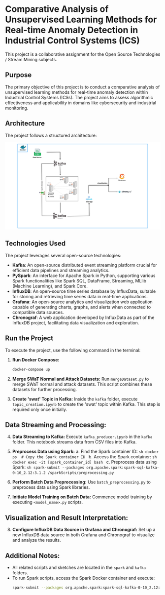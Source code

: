 # Comparative Analysis of Unsupervised Learning Methods for Real-time Anomaly Detection in Industrial Control Systems (ICS)

This project is a collaborative assignment for the Open Source Technologies / Stream Mining subjects.

## Purpose

The primary objective of this project is to conduct a comparative analysis of unsupervised learning methods for real-time anomaly detection within Industrial Control Systems (ICSs). The project aims to assess algorithmic effectiveness and applicability in domains like cybersecurity and industrial monitoring.

## Architecture

The project follows a structured architecture:

![Architecture Diagram](https://github.com/souaddev/OST_Anomaly_Detection/blob/dcc92d689bfb527cc94242c20d63140ebc03381b/documents/SystemArchitecture.png)


## Technologies Used

The project leverages several open-source technologies:

- **Kafka**: An open-source distributed event streaming platform crucial for efficient data pipelines and streaming analytics.
- **PySpark**: An interface for Apache Spark in Python, supporting various Spark functionalities like Spark SQL, DataFrame, Streaming, MLlib (Machine Learning), and Spark Core.
- **InfluxDB**: An open-source time series database by InfluxData, suitable for storing and retrieving time series data in real-time applications.
- **Grafana**: An open-source analytics and visualization web application capable of generating charts, graphs, and alerts when connected to compatible data sources.
- **Chronograf**: A web application developed by InfluxData as part of the InfluxDB project, facilitating data visualization and exploration.
## Run the Project

To execute the project, use the following command in the terminal:

1. **Run Docker Compose:**
    ```sh
    docker-compose up 
    ```

2. **Merge SWaT Normal and Attack Datasets:**
    Run `mergeDataset.py` to merge SWaT normal and attack datasets. This script combines these datasets for further processing.

3. **Create 'swat' Topic in Kafka:**
    Inside the `kafka` folder, execute `topic_creation.ipynb` to create the 'swat' topic within Kafka. This step is required only once initially.

## Data Streaming and Processing:
4. **Data Streaming to Kafka:**
    Execute `kafka_producer.ipynb` in the `kafka` folder. This notebook streams data from CSV files into Kafka.

5. **Preprocess Data using Spark:**
    a. Find the Spark container ID:
        ```sh
        docker ps  # Copy the Spark container ID
        ```
    b. Access the Spark container:
        ```sh
        docker exec -it [spark_container_id] bash
        ```
    c. Preprocess data using Spark:
        ```sh
        spark-submit --packages org.apache.spark:spark-sql-kafka-0-10_2.12:3.1.2 /sparkScripts/preprocessing.py
        ```

6. **Perform Batch Data Preprocessing:**
    Use `batch_preprocessing.py` to preprocess data using Spark libraries.

7. **Initiate Model Training on Batch Data:**
    Commence model training by executing `<model_name>.py` scripts.

## Visualization and Result Interpretation:
8. **Configure InfluxDB Data Source in Grafana and Chronograf:**
    Set up a new InfluxDB data source in both Grafana and Chronograf to visualize and analyze the results.

## Additional Notes:
- All related scripts and sketches are located in the `spark` and `kafka` folders.
- To run Spark scripts, access the Spark Docker container and execute:
    ```sh
    spark-submit --packages org.apache.spark:spark-sql-kafka-0-10_2.12:3.1.2 /sparkScripts/<sketch_name.py>
    ```